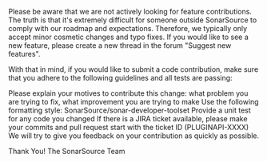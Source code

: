 Please be aware that we are not actively looking for feature contributions. The truth is that it's extremely difficult for someone outside SonarSource to comply with our roadmap and expectations. Therefore, we typically only accept minor cosmetic changes and typo fixes. If you would like to see a new feature, please create a new thread in the forum "Suggest new features".

With that in mind, if you would like to submit a code contribution, make sure that you adhere to the following guidelines and all tests are passing:

Please explain your motives to contribute this change: what problem you are trying to fix, what improvement you are trying to make
Use the following formatting style: SonarSource/sonar-developer-toolset
Provide a unit test for any code you changed
If there is a JIRA ticket available, please make your commits and pull request start with the ticket ID (PLUGINAPI-XXXX)
We will try to give you feedback on your contribution as quickly as possible.

Thank You! The SonarSource Team
